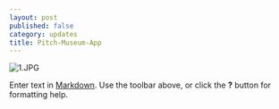 ```yaml
---
layout: post
published: false
category: updates
title: Pitch-Museum-App
---
```

![1.JPG]({{site.baseurl}}/assets/1.JPG)


Enter text in [Markdown](http://daringfireball.net/projects/markdown/). Use the toolbar above, or click the **?** button for formatting help.
